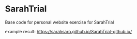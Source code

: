 # SarahTrial
Base code for personal website exercise for SarahTrial

example result:
https://sarahsaro.github.io/SarahTrial-github.io/

